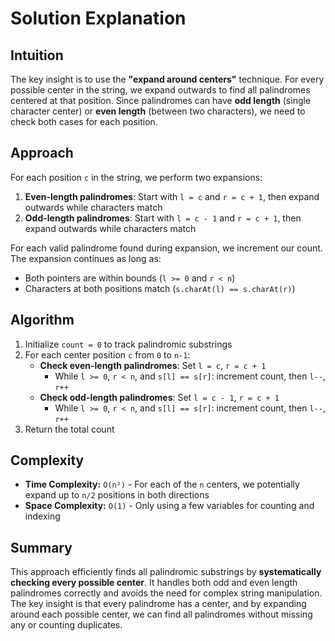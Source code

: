 
# Solution Explanation

## Intuition
The key insight is to use the **"expand around centers"** technique. For every possible center in the string, we expand outwards to find all palindromes centered at that position. Since palindromes can have **odd length** (single character center) or **even length** (between two characters), we need to check both cases for each position.

## Approach
For each position `c` in the string, we perform two expansions:

1. **Even-length palindromes**: Start with `l = c` and `r = c + 1`, then expand outwards while characters match
2. **Odd-length palindromes**: Start with `l = c - 1` and `r = c + 1`, then expand outwards while characters match

For each valid palindrome found during expansion, we increment our count. The expansion continues as long as:
- Both pointers are within bounds (`l >= 0` and `r < n`)
- Characters at both positions match (`s.charAt(l) == s.charAt(r)`)

## Algorithm
1. Initialize `count = 0` to track palindromic substrings
2. For each center position `c` from `0` to `n-1`:
   - **Check even-length palindromes**: Set `l = c`, `r = c + 1`
     - While `l >= 0`, `r < n`, and `s[l] == s[r]`: increment count, then `l--`, `r++`
   - **Check odd-length palindromes**: Set `l = c - 1`, `r = c + 1`
     - While `l >= 0`, `r < n`, and `s[l] == s[r]`: increment count, then `l--`, `r++`
3. Return the total count

## Complexity
- **Time Complexity:** `O(n²)` - For each of the `n` centers, we potentially expand up to `n/2` positions in both directions
- **Space Complexity:** `O(1)` - Only using a few variables for counting and indexing

## Summary
This approach efficiently finds all palindromic substrings by **systematically checking every possible center**. It handles both odd and even length palindromes correctly and avoids the need for complex string manipulation. The key insight is that every palindrome has a center, and by expanding around each possible center, we can find all palindromes without missing any or counting duplicates.

